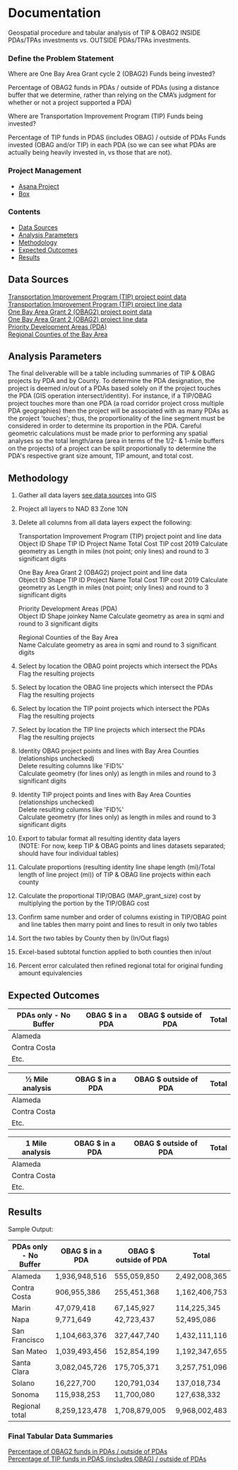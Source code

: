 # Documentation
Geospatial procedure and tabular analysis of TIP & OBAG2 INSIDE PDAs/TPAs investments vs. OUTSIDE PDAs/TPAs investments.

### Define the Problem Statement  

Where are One Bay Area Grant cycle 2 (OBAG2) Funds being invested?  

Percentage of OBAG2 funds in PDAs / outside of PDAs (using a distance buffer that we determine, rather than relying on the CMA’s judgment for whether or not a project supported a PDA)  

Where are Transportation Improvement Program (TIP) Funds being invested?  

Percentage of TIP funds in PDAS (includes OBAG) / outside of PDAs
Funds invested (OBAG and/or TIP) in each PDA (so we can see what PDAs are actually being heavily invested in, vs those that are not).

### Project Management 

- [Asana Project](https://app.asana.com/0/inbox/797943099119524/835368168562377/835368168562378) 
- [Box](https://mtcdrive.box.com/s/89x2ysamyj1u3kd4hettly9ydb8xhk0a)

### Contents 

- [Data Sources](#data-sources)
- [Analysis Parameters](#analysis-parameters)
- [Methodology](#methodology)
- [Expected Outcomes](#expected-outcomes)
- [Results](#results)

## Data Sources  

[Transportation Improvement Program (TIP) project point data](https://services3.arcgis.com/i2dkYWmb4wHvYPda/arcgis/rest/services/TIP_2019_PDA_Investment_Analysis_Points_WGS84/FeatureServer)  
[Transportation Improvement Program (TIP) project line data](https://services3.arcgis.com/i2dkYWmb4wHvYPda/arcgis/rest/services/TIP_2019_PDA_Investment_Analysis_Lines_WGS84/FeatureServer)  
[One Bay Area Grant 2 (OBAG2) project point data](https://services3.arcgis.com/i2dkYWmb4wHvYPda/arcgis/rest/services/OBAG_PDA_Investment_Analysis_Points_WGS84/FeatureServer)  
[One Bay Area Grant 2 (OBAG2) project line data](https://services3.arcgis.com/i2dkYWmb4wHvYPda/arcgis/rest/services/OBAG_PDA_Investment_Analysis_Lines_WGS84/FeatureServer)  
[Priority Development Areas (PDA)](https://services3.arcgis.com/i2dkYWmb4wHvYPda/arcgis/rest/services/priority_development_areas_current/FeatureServer)  
[Regional Counties of the Bay Area](https://services3.arcgis.com/i2dkYWmb4wHvYPda/arcgis/rest/services/county_region/FeatureServer)  

## Analysis Parameters  

The final deliverable will be a table including summaries of TIP & OBAG projects by PDA and by County. To determine the PDA designation, the project is deemed in/out of a PDAs based solely on if the project touches the PDA (GIS operation intersect/identity). For instance, if a TIP/OBAG project touches more than one PDA (a road corridor project cross multiple PDA geographies) then the project will be associated with as many PDAs as the project 'touches'; thus, the proportionality of the line segment must be considered in order to determine its proportion in the PDA. Careful geometric calculations must be made prior to performing any spatial analyses so the total length/area (area in terms of the 1/2- & 1-mile buffers on the projects) of a project can be split proportionally to determine the PDA's respective grant size amount, TIP amount, and total cost.   

## Methodology  

1. Gather all data layers [see data sources](#data-sources) into GIS  
2. Project all layers to NAD 83 Zone 10N  
3. Delete all columns from all data layers expect the following:  

    Transportation Improvement Program (TIP) project point and line data  
        Object ID
        Shape
        TIP ID
        Project Name
        Total Cost
        TIP cost 2019
        Calculate geometry as Length in miles (not point; only lines) and round to 3 significant digits  

    One Bay Area Grant 2 (OBAG2) project point and line data  
        Object ID
        Shape
        TIP ID
        Project Name
        Total Cost
        TIP cost 2019
        Calculate geometry as Length in miles (not point; only lines) and round to 3 significant digits  

    Priority Development Areas (PDA)  
        Object ID
        Shape
        joinkey
        Name
        Calculate geometry as area in sqmi and round to 3 significant digits  

    Regional Counties of the Bay Area  
        Name
        Calculate geometry as area in sqmi and round to 3 significant digits

4. Select by location the OBAG point projects which intersect the PDAs  
    Flag the resulting projects  
5. Select by location the OBAG line projects which intersect the PDAs  
    Flag the resulting projects  
6. Select by location the TIP point projects which intersect the PDAs  
    Flag the resulting projects  
7. Select by location the TIP line projects which intersect the PDAs  
    Flag the resulting projects  

8. Identity OBAG project points and lines with Bay Area Counties (relationships unchecked)  
    Delete resulting columns like 'FID%'    
    Calculate geometry (for lines only) as length in miles and round to 3 significant digits  
9. Identity TIP project points and lines with Bay Area Counties (relationships unchecked)  
    Delete resulting columns like 'FID%'  
    Calculate geometry (for lines only) as length in miles and round to 3 significant digits   
10. Export to tabular format all resulting identity data layers  
(NOTE: For now, keep TIP & OBAG points and lines datasets separated; should have four individual tables)  
11. Calculate proportions (resulting identity line shape length (mi)/Total length of line project (mi)) of TIP & OBAG line projects within each county  
12. Calculate the proportional TIP/OBAG (MAP_grant_size) cost by multiplying the portion by the TIP/OBAG cost  
13. Confirm same number and order of columns existing in TIP/OBAG point and line tables then marry point and lines to result in only two tables  
14. Sort the two tables by County then by (In/Out flags)  
15. Excel-based subtotal function applied to both counties then in/out  
16. Percent error calculated then refined regional total for original funding amount equivalencies  

## Expected Outcomes

| PDAs only - No Buffer	| OBAG $ in a PDA | OBAG $ outside of PDA |	Total         |
|-----------------------|-----------------|-----------------------|---------------|
| Alameda               |                 |                       |               |
| Contra Costa	 	 	| 	              |                       |               |   
| Etc.	 	 	        |                 |                       |               |

| ½ Mile analysis       | OBAG $ in a PDA | OBAG $ outside of PDA |	Total         |
|-----------------------|-----------------|-----------------------|---------------|
| Alameda               |                 |                       |               |
| Contra Costa	 	 	| 	              |                       |               |   
| Etc.	 	 	        |                 |                       |               |

| 1 Mile analysis       | OBAG $ in a PDA | OBAG $ outside of PDA |	Total         |
|-----------------------|-----------------|-----------------------|---------------|
| Alameda               |                 |                       |               |
| Contra Costa	 	 	| 	              |                       |               |  
| Etc.	 	 	        |                 |                       |               |


## Results  

Sample Output:

| PDAs only - No Buffer	| OBAG $ in a PDA | OBAG $ outside of PDA |	Total         |
|-----------------------|-----------------|-----------------------|---------------|
| Alameda               | 1,936,948,516	  | 555,059,850           | 2,492,008,365 |
| Contra Costa	 	 	| 906,955,386	  | 255,451,368           | 1,162,406,753 | 
| Marin	 	 	        | 47,079,418	  | 67,145,927            | 114,225,345   |
| Napa                  | 9,771,649 	  | 42,723,437            | 52,495,086    |
| San Francisco	 	 	| 1,104,663,376   | 327,447,740           | 1,432,111,116 | 
| San Mateo	 	        | 1,039,493,456	  | 152,854,199           | 1,192,347,655 |
| Santa Clara           | 3,082,045,726   | 175,705,371           | 3,257,751,096 |
| Solano    	 	 	| 16,227,700 	  | 120,791,034           | 137,018,734   | 
| Sonoma 	 	        | 115,938,253	  | 11,700,080            | 127,638,332   |
| Regional total        | 8,259,123,478	  | 1,708,879,005         | 9,968,002,483 |


### Final Tabular Data Summaries  

[Percentage of OBAG2 funds in PDAs / outside of PDAs](https://mtcdrive.box.com/s/jwooy7ay6wqlot79n5d9fm0ew0etm6j2)  
[Percentage of TIP funds in PDAS (includes OBAG) / outside of PDAs](https://mtcdrive.box.com/s/nj110buzt6b85nrtdz66nd2niwgfq9v8)


